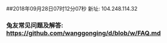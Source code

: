 ##2018年09月28日07时12分07秒 新址: 104.248.114.32
### 兔友常见问题及解答: https://github.com/wanggonging/d/blob/w/FAQ.md
